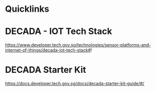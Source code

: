 # Quicklinks

#  DECADA - IOT Tech Stack 

https://www.developer.tech.gov.sg/technologies/sensor-platforms-and-internet-of-things/decada-iot-tech-stack#!


# DECADA Starter Kit

https://docs.developer.tech.gov.sg/docs/decada-starter-kit-guide/#/